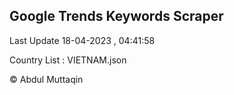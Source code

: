 

## Google Trends Keywords Scraper 
 
Last Update 18-04-2023 , 04:41:58

Country List :
VIETNAM.json



© Abdul Muttaqin 
